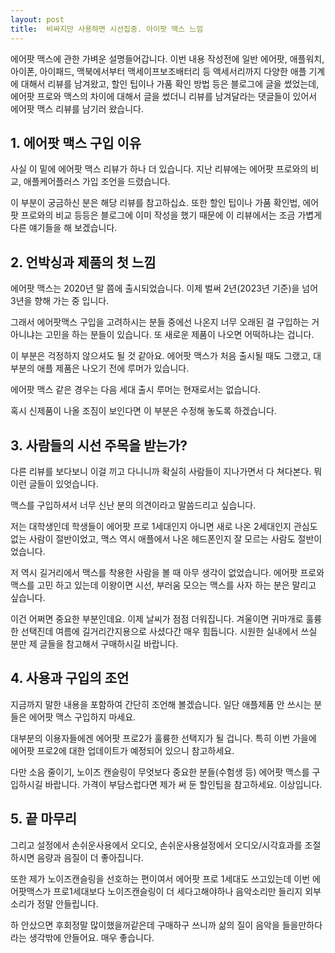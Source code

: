 ```yaml
---
layout: post
title:  비싸지만 사용하면 시선집중. 아이팟 맥스 느낌
---
```


에어팟 맥스에 관한 가벼운 설명들어갑니다. 이번 내용 작성전에 일반 에어팟, 애플워치, 아이폰, 아이패드, 맥북에서부터 맥세이프보조배터리 등 액세서리까지 다양한 애플 기계에 대해서 리뷰를 남겨왔고, 할인 팁이나 가품 확인 방법 등은 블로그에 글을 썼었는데, 에어팟 프로와 맥스의 차이에 대해서 글을 썼더니 리뷰를 남겨달라는 댓글들이 있어서 에어팟 맥스 리뷰를 남기러 왔습니다. 




<h2>1. 에어팟 맥스 구입 이유</h2>
사실 이 밑에 에어팟 맥스 리뷰가 하나 더 있습니다. 지난 리뷰에는 에어팟 프로와의 비교, 애플케어플러스 가입 조언을 드렸습니다.

이 부분이 궁금하신 분은 해당 리뷰를 참고하십쇼.
또한 할인 팁이나 가품 확인법, 에어팟 프로와의 비교 등등은 블로그에 이미 작성을 했기 때문에 이 리뷰에서는 조금 가볍게 다른 얘기들을 해 보겠습니다.



<h2>2. 언박싱과 제품의 첫 느낌</h2>
에어팟 맥스는 2020년 말 쯤에 출시되었습니다. 이제 벌써 2년(2023년 기준)을 넘어 3년을 향해 가는 중 입니다.

그래서 에어팟맥스 구입을 고려하시는 분들 중에선 나온지 너무 오래된 걸 구입하는 거 아니냐는 고민을 하는 분들이 있습니다. 또 새로운 제품이 나오면 어떡하냐는 겁니다.

이 부분은 걱정하지 않으셔도 될 것 같아요. 에어팟 맥스가 처음 출시될 때도 그랬고, 대부분의 애플 제품은 나오기 전에 루머가 있습니다. 

에어팟 맥스 같은 경우는 다음 세대 출시 루머는 현재로서는 없습니다. 

혹시 신제품이 나올 조짐이 보인다면 이 부분은 수정해 놓도록 하겠습니다.



<h2>3. 사람들의 시선 주목을 받는가?</h2>
다른 리뷰를 보다보니 이걸 끼고 다니니까 확실히 사람들이 지나가면서 다 쳐다본다. 뭐 이런 글들이 있엇습니다.

맥스를 구입하셔서 너무 신난 분의 의견이라고 말씀드리고 싶습니다.

저는 대학생인데 학생들이 에어팟 프로 1세대인지 아니면 새로 나온 2세대인지 관심도 없는 사람이 절반이었고, 맥스 역시 애플에서 나온 헤드폰인지 잘 모르는 사람도 절반이었습니다. 

저 역시 길거리에서 맥스를 착용한 사람을 볼 때 아무 생각이 없었습니다. 에어팟 프로와 맥스를 고민 하고 있는데 이왕이면 시선, 부러움 모으는 맥스를 사자 하는 분은 말리고 싶습니다. 

이건 어쩌면 중요한 부분인데요. 이제 날씨가 점점 더워집니다.  겨울이면 귀마개로 훌륭한 선택진데 여름에 길거리간지용으로 사셨다간 매우 힘듭니다. 시원한 실내에서 쓰실 분만 제 글들을 참고해서 구매하시길 바랍니다.



<h2>4. 사용과 구입의 조언</h2>
지금까지 말한 내용을 포함하여 간단히 조언해 볼겠습니다. 일단 애플제품 안 쓰시는 분들은 에어팟 맥스 구입하지 마세요.

대부분의 이용자들에겐 에어팟 프로2가 훌륭한 선택지가 될 겁니다. 특히 이번 가을에 에어팟 프로2에 대한 업데이트가 예정되어 있으니 참고하세요.

다만 소음 줄이기, 노이즈 캔슬링이 무엇보다 중요한 분들(수험생 등) 에어팟 맥스를 구입하시길 바랍니다.
가격이 부담스럽다면 제가 써 둔 할인팁을 참고하세요. 이상입니다.



<h2>5. 끝 마무리</h2>
그리고 설정에서 손쉬운사용에서 오디오, 손쉬운사용설정에서 오디오/시각효과를 조절하시면 음량과 음질이 더 좋아집니다.

또한 제가 노이즈캔슬링을 선호하는 편이여서 에어팟 프로 1세대도 쓰고있는데 이번 에어팟맥스가 프로1세대보다 노이즈캔슬링이 더 세다고해야하나 음악소리만 들리지 외부소리가 정말 안들립니다.

하 안샀으면 후회정말 많이했을꺼같은데 구매하구 쓰니까 삶의 질이 음악을 들을만하다라는 생각밖에 안들어요. 매우 좋습니다.